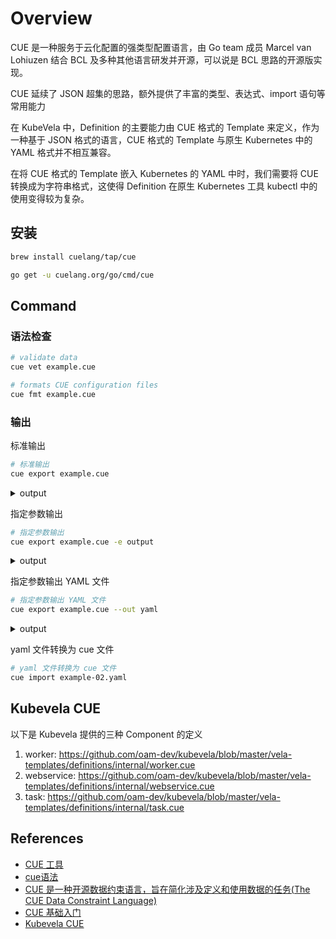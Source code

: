 # Overview

CUE 是一种服务于云化配置的强类型配置语言，由 Go team 成员 Marcel van Lohiuzen 结合 BCL 及多种其他语言研发并开源，可以说是 BCL 思路的开源版实现。

CUE 延续了 JSON 超集的思路，额外提供了丰富的类型、表达式、import 语句等常用能力

在 KubeVela 中，Definition 的主要能力由 CUE 格式的 Template 来定义，作为一种基于 JSON 格式的语言，CUE 格式的 Template 与原生 Kubernetes 中的 YAML 格式并不相互兼容。

在将 CUE 格式的 Template 嵌入 Kubernetes 的 YAML 中时，我们需要将 CUE 转换成为字符串格式，这使得 Definition 在原生 Kubernetes 工具 kubectl 中的使用变得较为复杂。

## 安装

```bash
brew install cuelang/tap/cue
```

```bash
go get -u cuelang.org/go/cmd/cue
```

## Command

### 语法检查

```bash
# validate data
cue vet example.cue
```

```bash
# formats CUE configuration files
cue fmt example.cue
```

### 输出

标准输出
```bash
# 标准输出
cue export example.cue
```

<details>
<summary>output</summary>

```json
{
    "output": {
        "apiVersion": "apps/v1",
        "kind": "Deployment",
        "spec": {
            "selector": {
                "matchLabels": {
                    "app.oam.dev/component": "test",
                    "app": "test"
                }
            },
            "template": {
                "metadata": {
                    "labels": {
                        "app.oam.dev/component": "test",
                        "app": "test"
                    }
                },
                "spec": {
                    "containers": [
                        {
                            "name": "test",
                            "image": "test",
                            "command": [
                                "nginx"
                            ],
                            "ports": [
                                {
                                    "containerPort": 80
                                }
                            ]
                        }
                    ]
                }
            }
        }
    },
    "parameter": {
        "image": "test",
        "cmd": [
            "nginx"
        ],
        "port": 80
    },
    "context": {
        "name": "test"
    }
}
```

</details>

指定参数输出

```bash
# 指定参数输出
cue export example.cue -e output
```

<details>
<summary>output</summary>

```json
{
    "apiVersion": "apps/v1",
    "kind": "Deployment",
    "spec": {
        "selector": {
            "matchLabels": {
                "app.oam.dev/component": "test",
                "app": "test"
            }
        },
        "template": {
            "metadata": {
                "labels": {
                    "app.oam.dev/component": "test",
                    "app": "test"
                }
            },
            "spec": {
                "containers": [
                    {
                        "name": "test",
                        "image": "test",
                        "command": [
                            "nginx"
                        ],
                        "ports": [
                            {
                                "containerPort": 80
                            }
                        ]
                    }
                ]
            }
        }
    }
}
```

</details>

指定参数输出 YAML 文件

```bash
# 指定参数输出 YAML 文件
cue export example.cue --out yaml
```

<details>
<summary>output</summary>

```yaml
output:
  apiVersion: apps/v1
  kind: Deployment
  spec:
    selector:
      matchLabels:
        app.oam.dev/component: test
        app: test
    template:
      metadata:
        labels:
          app.oam.dev/component: test
          app: test
      spec:
        containers:
        - name: test
          image: test
          command:
          - nginx
          ports:
          - containerPort: 80
parameter:
  image: test
  cmd:
  - nginx
  port: 80
context:
  name: test
```

</details>


yaml 文件转换为 cue 文件

```bash
# yaml 文件转换为 cue 文件
cue import example-02.yaml
```

## Kubevela CUE

以下是 Kubevela 提供的三种 Component 的定义

1. worker: <https://github.com/oam-dev/kubevela/blob/master/vela-templates/definitions/internal/worker.cue>
2. webservice: <https://github.com/oam-dev/kubevela/blob/master/vela-templates/definitions/internal/webservice.cue>
3. task: <https://github.com/oam-dev/kubevela/blob/master/vela-templates/definitions/internal/task.cue>

## References

- [CUE 工具](https://github.com/oam-dev/kubevela/blob/master/design/vela-cli/def_zh.md)
- [cue语法](https://cloud.tencent.com/developer/article/1793649)
- [CUE 是一种开源数据约束语言，旨在简化涉及定义和使用数据的任务(The CUE Data Constraint Language)](https://cloud.tencent.com/developer/article/1751847?from=article.detail.1793649)
- [CUE 基础入门](https://wonderflow.info/posts/2020-12-15-cuelang-template/)
- [Kubevela CUE](https://github.com/oam-dev/kubevela/tree/master/vela-templates/definitions/internal)
